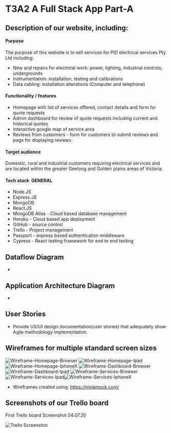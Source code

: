 # T3A2 A Full Stack App Part-A

## Description of our website, including:
#### Purpose
The purpose of this website is to sell services for PID electrical services Pty Ltd including:
   - New and repairs for electrical work: power, lighting, industrial controls, undergrounds
   - Instrumentation: installation, testing and calibrations
   - Data cabling: installation alterations (Computer and telephone)

#### Functionality / features
* Homepage with list of services offered, contact details and form for quote requests
* Admin dashboard for review of quote requests including current and historical quotes
* Interactive google map of service area
* Reviews from customers - form for customers to submit reviews and page for displaying reviews

#### Target audience
Domestic, rural and industrial customers requiring electrical services and are located within the greater Geelong and Golden plains areas of Victoria.

#### Tech stack  GENERAL
* Node.JS
* Express.JS
* MongoDB
* React.JS
* MongoDB Atlas - Cloud based database management
* Heroku - Cloud based app deployment
* GitHub - source control
* Trello - Project management
* Passport - express based authentication middleware
* Cypress - React testing framework for end to end testing

## Dataflow Diagram  
-

## Application Architecture Diagram  
-

## User Stories  
- Provide UX/UI design documentation(user stories) that adequately show Agile methodology implementation.

## Wireframes for multiple standard screen sizes
![Wireframe-Homepage-Browser](/assets/Wireframe-Homepage-Browser.png)
![Wireframe-Homepage-Ipad](/assets/Wireframe-Homepage-Ipad.png)
![Wireframe-Homepage-IphoneX](/assets/Wireframe-Homepage-IphoneX_grz37xtwh.png)
![Wireframe-Dashboard-Browser](/assets/Wireframe-Dashboard-Browser.png)
![Wireframe-Dashboard-Ipad](/assets/Wireframe-Dashboard-Ipad.png)
![Wireframe-Services-Browser](/assets/Wireframe-Services-Browser.png)
![Wireframe-Services-Ipad](/assets/Wireframe-Services-Ipad.png)![Wireframe-Services-IphoneX](/assets/Wireframe-Services-IphoneX.png)


* Wireframes created using: https://ninjamock.com/

## Screenshots of our Trello board 

First Trello board Screenshot 04.07.20

![Trello Screenshot](/docs/Trello-SS-2020-07-04.png)
